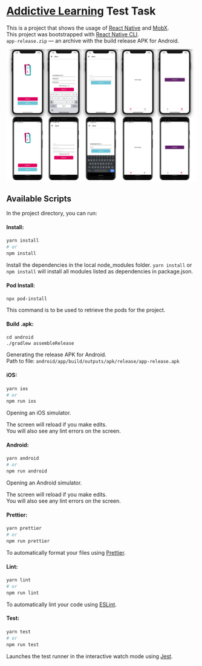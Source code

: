 # [Addictive Learning](https://addictivelearning.io) Test Task

This is a project that shows the usage of [React Native](https://reactnative.dev) and [MobX](https://mobx.js.org/README.html). <br />
This project was bootstrapped with [React Native CLI](https://reactnative.dev/docs/environment-setup). <br />
`app-release.zip` — an archive with the build release APK for Android.

![screens](./assets/screens.png)

## Available Scripts

In the project directory, you can run:

#### Install:

```bash
yarn install
# or
npm install
```

Install the dependencies in the local node_modules folder. `yarn install` or `npm install` will install all modules listed as dependencies in package.json.

#### Pod Install:

```
npx pod-install
```

This command is to be used to retrieve the pods for the project.

#### Build .apk:

```
cd android
./gradlew assembleRelease
```

Generating the release APK for Android.<br />
Path to file: `android/app/build/outputs/apk/release/app-release.apk`

#### iOS:

```bash
yarn ios
# or
npm run ios
```

Opening an iOS simulator.

The screen will reload if you make edits.<br />
You will also see any lint errors on the screen.

#### Android:

```bash
yarn android
# or
npm run android
```

Opening an Android simulator.

The screen will reload if you make edits.<br />
You will also see any lint errors on the screen.

#### Prettier:

```bash
yarn prettier
# or
npm run prettier
```

To automatically format your files using [Prettier](https://prettier.io/).

#### Lint:

```bash
yarn lint
# or
npm run lint
```

To automatically lint your code using [ESLint](https://eslint.org).

#### Test:

```bash
yarn test
# or
npm run test
```

Launches the test runner in the interactive watch mode using [Jest](https://jestjs.io).
